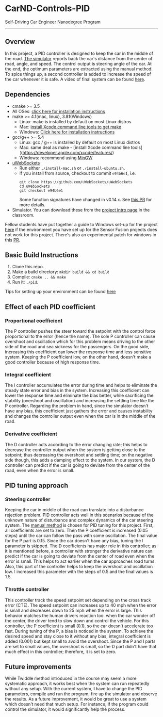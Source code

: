
# CarND-Controls-PID
Self-Driving Car Engineer Nanodegree Program

---

## Overview 
In this project, a PID controller is designed to keep the car in the middle of the road. [The simulator](https://github.com/udacity/self-driving-car-sim/releases) reports back the car's distance from the center of road, angle, and speed. The control output is steering angle of the car. At the end, the optimum parameters are extracted using the manual method. To spice things up, a second controller is added to increase the speed of the car whenever it is safe. A video of final system can be found [here]().

## Dependencies

* cmake >= 3.5
 * All OSes: [click here for installation instructions](https://cmake.org/install/)
* make >= 4.1(mac, linux), 3.81(Windows)
  * Linux: make is installed by default on most Linux distros
  * Mac: [install Xcode command line tools to get make](https://developer.apple.com/xcode/features/)
  * Windows: [Click here for installation instructions](http://gnuwin32.sourceforge.net/packages/make.htm)
* gcc/g++ >= 5.4
  * Linux: gcc / g++ is installed by default on most Linux distros
  * Mac: same deal as make - [install Xcode command line tools]((https://developer.apple.com/xcode/features/)
  * Windows: recommend using [MinGW](http://www.mingw.org/)
* [uWebSockets](https://github.com/uWebSockets/uWebSockets)
  * Run either `./install-mac.sh` or `./install-ubuntu.sh`.
  * If you install from source, checkout to commit `e94b6e1`, i.e.
    ```
    git clone https://github.com/uWebSockets/uWebSockets 
    cd uWebSockets
    git checkout e94b6e1
    ```
    Some function signatures have changed in v0.14.x. See [this PR](https://github.com/udacity/CarND-MPC-Project/pull/3) for more details.
* Simulator. You can download these from the [project intro page](https://github.com/udacity/self-driving-car-sim/releases) in the classroom.

Fellow students have put together a guide to Windows set-up for the project [here](https://s3-us-west-1.amazonaws.com/udacity-selfdrivingcar/files/Kidnapped_Vehicle_Windows_Setup.pdf) if the environment you have set up for the Sensor Fusion projects does not work for this project. There's also an experimental patch for windows in this [PR](https://github.com/udacity/CarND-PID-Control-Project/pull/3).

## Basic Build Instructions

1. Clone this repo.
2. Make a build directory: `mkdir build && cd build`
3. Compile: `cmake .. && make`
4. Run it: `./pid`. 

Tips for setting up your environment can be found [here](https://classroom.udacity.com/nanodegrees/nd013/parts/40f38239-66b6-46ec-ae68-03afd8a601c8/modules/0949fca6-b379-42af-a919-ee50aa304e6a/lessons/f758c44c-5e40-4e01-93b5-1a82aa4e044f/concepts/23d376c7-0195-4276-bdf0-e02f1f3c665d)
## Effect of each PID coefficient
### Proportional coefficient
The P controller pushes the steer toward the setpoint with the control force proportional to the error (hence the name). The sole P controller can cause overshoot and oscillation which for this problem means driving to the other side of the road and sea sickness for the passengers. On the good side, increasing this coefficient can lower the response time and less sensitive system. Keeping the P coefficient low, on the other hand, doesn't make a good controller because of high response time.
### Integral coefficient
The I controller accumulates the error during time and helps to eliminate the steady state error and bias in the system. Increasing this coefficient can lower the response time and eliminate the bias better, while sacrificing the stability (overshoot and oscillation) and increasing the settling time like the P controller. Regarding the problem in hand, since the simulator doesn't have any bias, this coefficient just gathers the error and causes instability and changes the controller output even when the car is in the middle of the road.
### Derivative coefficient
The D controller acts according to the error changing rate; this helps to decrease the controller output when the system is getting close to the setpoint; thus decreasing the overshoot and settling time; on the negative side though, this adds a damping effect to the system. In our system, the D controller can predict if the car is going to deviate from the center of the road, even when the error is small. 
## PID tuning approach
### Steering controller
Keeping the car in middle of the road can translate into a disturbance rejection problem. PID controller acts well in this scenarios because of the unknown nature of disturbance and complex dynamics of the car steering system.
The [manual method](https://en.wikipedia.org/wiki/PID_controller#Manual_tuning) is chosen for PID tuning for this project. First, all coefficients are set to zero. Then the P coefficient is increased (0.05 steps) until the car can follow the pass with some oscillation. The final value for the P part is 0.15. Since the car doesn't have any bias, tuning the I parameter is skipped. The D coefficients has major role in this controller; as it is mentioned before, a controller with stronger the derivative nature can predict if the car is going to deviate from the center of road even when the error is small. This helps to act earlier when the car approaches road turns. Also, this part of the controller helps to keep the overshoot and oscillation low. I increased this parameter with the steps of 0.5 and the final values is 1.5.
### Throttle controller
This controller track the speed setpoint set depending on the cross track error (CTE). The speed setpoint can increases up to 40 mph when the error is small and decreases down to 25 mph when the error is large. This behavior matches the human drivers reaction too. when the car wonder off the center, the driver tend to slow down and control the vehicle. For this controller, the P coefficient is small (0.1), so the car doesn't accelerate too fast. During tuning of the P, a bias is noticed in the system. To achieve the desired speed and stay close to it without any bias, integral coefficient is added (0.001) but kept small to avoid the overshoot. Since the P and I parts are set to small values, the overshoot is small, so the D part didn't have that much effect in this controller; therefore, it is set to zero.

## Future improvements
While Twiddle method introduced in the course may seem a more systematic approach, it works best when the system can run repeatedly without any setup. With the current system, I have to change the PID parameters, compile and run the program, fire up the simulator and observe the results. As a future improvement, it would be great to use a system which doesn't need that much setup. For instance, if the program could control the simulator, it would significantly help the process.


